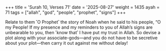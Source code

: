 +++
title = 'Surah 10, Verses 71'
date = '2025-08-27'
weight = 1435
ayah = 71
tags = ["allah", "god", "people", "prophet", "signs"]
+++

Relate to them ˹O Prophet˺ the story of Noah when he said to his people, “O my People! If my presence and my reminders to you of Allah’s signs are unbearable to you, then ˹know that˺ I have put my trust in Allah. So devise a plot along with your associate-gods—and you do not have to be secretive about your plot—then carry it out against me without delay!